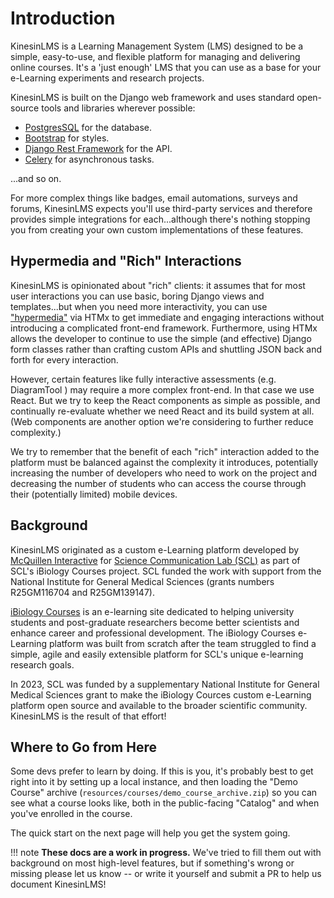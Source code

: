 # Introduction

KinesinLMS is a Learning Management System (LMS) designed to be a simple, easy-to-use, and flexible platform for
managing and delivering online courses. It's a 'just enough' LMS that you can use as a base for your e-Learning
experiments and research projects.

KinesinLMS is built on the Django web framework and uses standard open-source tools and libraries wherever
possible:

- [PostgresSQL](https://www.postgresql.org/) for the database.
- [Bootstrap](https://getbootstrap.com/) for styles.
- [Django Rest Framework](https://www.django-rest-framework.org/) for the API.
- [Celery](https://docs.celeryq.dev/) for asynchronous tasks.

...and so on.

For more complex things like badges, email automations, surveys and forums, KinesinLMS expects you'll use third-party
services and therefore provides simple integrations for each...although there's nothing stopping you from creating your
own custom implementations of these features.

## Hypermedia and "Rich" Interactions

KinesinLMS is opinionated about "rich" clients: it assumes that for most user interactions you can use basic, boring
Django views and templates...but when you need more interactivity, you can use ["hypermedia"](https://hypermedia.systems/) via HTMx to get immediate and engaging interactions without introducing a complicated front-end framework. Furthermore, using HTMx allows the developer to continue to use the simple (and effective) Django form classes rather than crafting custom APIs and shuttling JSON back and forth for every interaction.

However, certain features like fully interactive assessments (e.g. DiagramTool ) may require a more complex
front-end. In that case we use React. But we try to keep the React components as simple as possible, and continually
re-evaluate whether we need React and its build system at all. (Web components are another option we're considering to
further reduce complexity.)

We try to remember that the benefit of each "rich" interaction added to the platform must be balanced against the
complexity it introduces, potentially increasing the number of developers who need to work on the project and decreasing
the number of students who can access the course through their (potentially limited) mobile devices.

## Background

KinesinLMS originated as a custom e-Learning platform developed
by [McQuillen Interactive](https://www.mcquilleninteractive.com)
for [Science Communication Lab (SCL)](https://www.sciencecommunicationlab.org/) as part of SCL's iBiology Courses project.
SCL funded the work with support from the National Institute for General Medical Sciences (grants numbers R25GM116704 and R25GM139147).

[iBiology Courses](https://courses.ibiology.org) is an e-learning site dedicated to helping university students and
post-graduate researchers become better scientists and enhance career and professional development. The iBiology Courses
e-Learning platform was built from scratch after the team struggled to find a simple, agile and easily extensible
platform for SCL's unique e-learning research goals.

In 2023, SCL was funded by a supplementary  National Institute for General Medical Sciences grant to make the
iBiology Cources custom e-Learning platform open source and available to the broader scientific community.
KinesinLMS is the result of that effort!

## Where to Go from Here

Some devs prefer to learn by doing. If this is you, it's probably best to get right into it by setting up a
local instance, and then loading the "Demo Course" archive (<code>resources/courses/demo_course_archive.zip</code>)
so you can see what a course looks like, both in the public-facing "Catalog" and when you've enrolled in the course.

The quick start on the next page will help you get the system going.

!!! note
    **These docs are a work in progress.** We've tried to fill them out with background on most high-level features,
    but if something's wrong or missing please let us know -- or write it yourself and submit a PR to help us document KinesinLMS!

